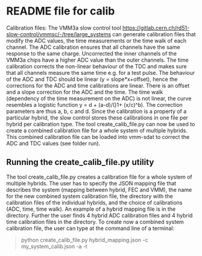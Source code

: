 # README file for calib

Calibration files: 
The VMM3a slow control tool https://gitlab.cern.ch/rd51-slow-control/vmmsc/-/tree/large_systems can generate calibration files that modify the ADC values, the time measurements or the time walk of each channel. The ADC calibration ensures that all channels have the same response to the same charge. Uncorrected the inner channels of the VMM3a chips have a higher ADC value than the outer channels. The time calibration corrects the non-linear behaviour of the TDC and makes sure that all channels measure the same time e.g. for a test pulse. The behaviour of the ADC and TDC should be linear (y = slope*x+offset), hence the corrections for the ADC and time calibrations are linear. There is an offset and a slope correction for the ADC and the time. The time walk (dependency of the time measurement on the ADC) is not linear, the curve resembles a logistic function y = d + (a-d)/()1+ (x/c)^b). The correction parameters are thus a, b, c and d. Since the calibration is a property of a particular hybrid, the slow control stores these calibrations in one file per hybrid per calibration type. The tool create_calib_file.py can now be used to create a combined calibration file for a whole system of multiple hybrids. This combined calibration file can be loaded into vmm-sdat to correct the ADC and TDC values (see folder run). 

## Running the create_calib_file.py utility
The tool create_calib_file.py creates a calibration file for a whole system of multiple hybrids. The user has to specify the JSON mapping file that describes the system (mapping between hybrid, FEC and VMM), the name for the new combined system calibration file, the directory with the calibration files of the individual hybrids, and the  choice of calibrations (ADC, time, time walk). An example of a hybrid mapping file is in the directory. Further the user finds 4 hybrid ADC calibration files and 4 hybrid time calibration files in the directory. To create now a combined system calibration file, the user can type at the command line of a terminal:

> python create_calib_file.py hybrid_mapping.json  -c my_system_calib.json -a -t
